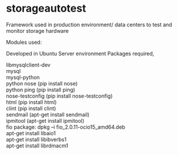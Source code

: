 # storageautotest
Framework used in production environment/ data centers to test and monitor storage hardware

Modules used:

Developed in Ubuntu Server environment
Packages required,

libmysqlclient-dev <br />
mysql <br />
mysql-python <br /> 
python nose (pip install nose) <br />
python ping (pip install ping) <br />
nose-testconfig (pip install nose-testconfig) <br />
html (pip install html) <br />
clint (pip install clint) <br />
sendmail (apt-get install sendmail) <br />
ipmitool (apt-get install ipmitool) <br />
fio package: dpkg –i fio_2.0.11-ocio15_amd64.deb <br />
apt-get install libaio1 <br />
apt-get install libibverbs1 <br />
apt-get install librdmacm1 <br />

